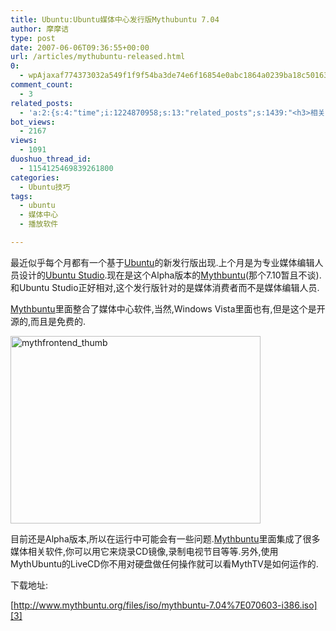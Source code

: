 ```yaml
---
title: Ubuntu:Ubuntu媒体中心发行版Mythubuntu 7.04
author: 摩摩诘
type: post
date: 2007-06-06T09:36:55+00:00
url: /articles/mythubuntu-released.html
0:
  - wpAjaxaf774373032a549f1f9f54ba3de74e6f16854e0abc1864a0239ba18c501637f99d3e97527ea1cf226fcd4897b59aa09b
comment_count:
  - 3
related_posts:
  - 'a:2:{s:4:"time";i:1224870958;s:13:"related_posts";s:1439:"<h3>相关日志</h3><ul class="related_post"><li><a href="http://www.digglife.cn/articles/ubuntu-windows-xp-vista-firefox-profile.html" title="Ubuntu,Windows Vista和XP共享Firefox配置文件">Ubuntu,Windows Vista和XP共享Firefox配置文件</a></li><li><a href="http://www.digglife.cn/articles/add-compiz-fusion-stackswitch.html" title="Compiz Fusion新特效Stackswitch">Compiz Fusion新特效Stackswitch</a></li><li><a href="http://www.digglife.cn/articles/how-to-install-kde40-in-ubuntu.html" title="如何在Ubuntu 7.10下安装KDE 4.0">如何在Ubuntu 7.10下安装KDE 4.0</a></li><li><a href="http://www.digglife.cn/articles/ubuntu-countdown.html" title="宣传Ubuntu:在你的博客上加上Ubuntu倒计时">宣传Ubuntu:在你的博客上加上Ubuntu倒计时</a></li><li><a href="http://www.digglife.cn/articles/ubuntu-emagazine-full-circle-5.html" title="Ubuntu电子杂志《Full Circle》第5期上线">Ubuntu电子杂志《Full Circle》第5期上线</a></li><li><a href="http://www.digglife.cn/articles/install-compiz-fusion-and-trouble-shooting-part2-2.html" title="Ubuntu Compiz Fusion安装和常见问题解决 Part.2">Ubuntu Compiz Fusion安装和常见问题解决 Part.2</a></li><li><a href="http://www.digglife.cn/articles/install-compiz-fusion-and-trouble-shooting-part1-2.html" title="Ubuntu Compiz Fusion安装和常见问题解决 Part.1">Ubuntu Compiz Fusion安装和常见问题解决 Part.1</a></li></ul>";}'
bot_views:
  - 2167
views:
  - 1091
duoshuo_thread_id:
  - 1154125469839261800
categories:
  - Ubuntu技巧
tags:
  - ubuntu
  - 媒体中心
  - 播放软件

---
```

最近似乎每个月都有一个基于<a target="_blank" href="http://www.ubuntu.org.cn">Ubuntu</a>的新发行版出现.上个月是为专业媒体编辑人员设计的[Ubuntu Studio][1].现在是这个Alpha版本的[Mythbuntu][2](那个7.10暂且不谈).和Ubuntu Studio正好相对,这个发行版针对的是媒体消费者而不是媒体编辑人员.

[Mythbuntu][2]里面整合了媒体中心软件,当然,Windows Vista里面也有,但是这个是开源的,而且是免费的.

<a atomicselection="true" href="https://www.digglife.net/wp-content/uploads/3/379/2007/06/mythfrontend-thumb.png"><img width="400" src="https://www.digglife.net/wp-content/uploads/3/379/2007/06/mythfrontend-thumb-thumb.png" alt="mythfrontend_thumb" height="300" /></a>

目前还是Alpha版本,所以在运行中可能会有一些问题.[Mythbuntu][2]里面集成了很多媒体相关软件,你可以用它来烧录CD镜像,录制电视节目等等.另外,使用MythUbuntu的LiveCD你不用对硬盘做任何操作就可以看MythTV是如何运作的.

下载地址:

[http://www.mythbuntu.org/files/iso/mythbuntu-7.04%7E070603-i386.iso][3]

 [1]: http://www.downloadsquad.com/2007/05/11/ubuntu-studio-released/
 [2]: http://www.mythbuntu.org/node/10
 [3]: http://www.mythbuntu.org/files/iso/mythbuntu-7.04%7E070603-i386.iso "http://www.mythbuntu.org/files/iso/mythbuntu-7.04%7E070603-i386.iso"
